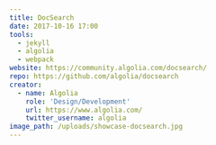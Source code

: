 ```yaml
---
title: DocSearch
date: 2017-10-16 17:00
tools:
  - jekyll
  - algolia
  - webpack
website: https://community.algolia.com/docsearch/
repo: https://github.com/algolia/docsearch
creator:
  - name: Algolia
    role: 'Design/Development'
    url: https://www.algolia.com/
    twitter_username: algolia
image_path: /uploads/showcase-docsearch.jpg
---
```

